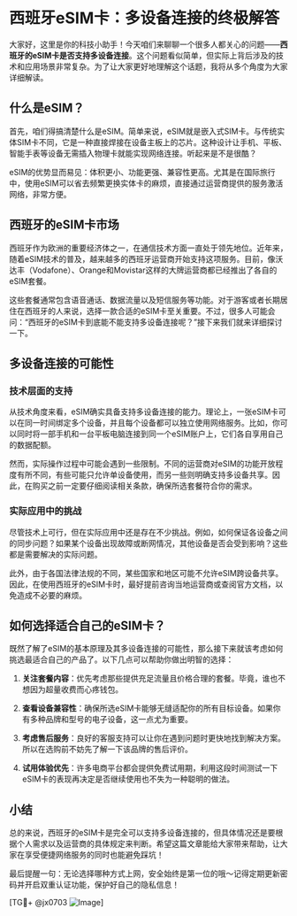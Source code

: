 # 西班牙eSIM卡：多设备连接的终极解答

大家好，这里是你的科技小助手！今天咱们来聊聊一个很多人都关心的问题——**西班牙的eSIM卡是否支持多设备连接**。这个问题看似简单，但实际上背后涉及的技术和应用场景非常复杂。为了让大家更好地理解这个话题，我将从多个角度为大家详细解读。

## 什么是eSIM？

首先，咱们得搞清楚什么是eSIM。简单来说，eSIM就是嵌入式SIM卡。与传统实体SIM卡不同，它是一种直接焊接在设备主板上的芯片。这种设计让手机、平板、智能手表等设备无需插入物理卡就能实现网络连接。听起来是不是很酷？

eSIM的优势显而易见：体积更小、功能更强、兼容性更高。尤其是在国际旅行中，使用eSIM可以省去频繁更换实体卡的麻烦，直接通过运营商提供的服务激活网络，非常方便。

## 西班牙的eSIM卡市场

西班牙作为欧洲的重要经济体之一，在通信技术方面一直处于领先地位。近年来，随着eSIM技术的普及，越来越多的西班牙运营商开始支持这项服务。目前，像沃达丰（Vodafone）、Orange和Movistar这样的大牌运营商都已经推出了各自的eSIM套餐。

这些套餐通常包含语音通话、数据流量以及短信服务等功能。对于游客或者长期居住在西班牙的人来说，选择一款合适的eSIM卡至关重要。不过，很多人可能会问：“西班牙的eSIM卡到底能不能支持多设备连接呢？”接下来我们就来详细探讨一下。

## 多设备连接的可能性

### 技术层面的支持

从技术角度来看，eSIM确实具备支持多设备连接的能力。理论上，一张eSIM卡可以在同一时间绑定多个设备，并且每个设备都可以独立使用网络服务。比如，你可以同时将一部手机和一台平板电脑连接到同一个eSIM账户上，它们各自享用自己的数据配额。

然而，实际操作过程中可能会遇到一些限制。不同的运营商对eSIM的功能开放程度有所不同，有些可能只允许单设备使用，而另一些则明确支持多设备共享。因此，在购买之前一定要仔细阅读相关条款，确保所选套餐符合你的需求。

### 实际应用中的挑战

尽管技术上可行，但在实际应用中还是存在不少挑战。例如，如何保证各设备之间的同步问题？如果某个设备出现故障或断网情况，其他设备是否会受到影响？这些都是需要解决的实际问题。

此外，由于各国法律法规的不同，某些国家和地区可能不允许eSIM跨设备共享。因此，在使用西班牙的eSIM卡时，最好提前咨询当地运营商或查阅官方文档，以免造成不必要的麻烦。

## 如何选择适合自己的eSIM卡？

既然了解了eSIM的基本原理及其多设备连接的可能性，那么接下来就该考虑如何挑选最适合自己的产品了。以下几点可以帮助你做出明智的选择：

1. **关注套餐内容**：优先考虑那些提供充足流量且价格合理的套餐。毕竟，谁也不想因为超量收费而心疼钱包。
   
2. **查看设备兼容性**：确保所选eSIM卡能够无缝适配你的所有目标设备。如果你有多种品牌和型号的电子设备，这一点尤为重要。
   
3. **考虑售后服务**：良好的客服支持可以让你在遇到问题时更快地找到解决方案。所以在选购前不妨先了解一下该品牌的售后评价。

4. **试用体验优先**：许多电商平台都会提供免费试用期，利用这段时间测试一下eSIM卡的表现再决定是否继续使用也不失为一种聪明的做法。

## 小结

总的来说，西班牙的eSIM卡是完全可以支持多设备连接的，但具体情况还是要根据个人需求以及运营商的具体规定来判断。希望这篇文章能给大家带来帮助，让大家在享受便捷网络服务的同时也能避免踩坑！

最后提醒一句：无论选择哪种方式上网，安全始终是第一位的哦～记得定期更新密码并开启双重认证功能，保护好自己的隐私信息！

[TG💪+ @jx0703 ![Image](https://github.com/user-attachments/assets/dbca1d08-cadb-493c-b0ec-ad6f7a83f270)]